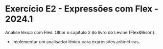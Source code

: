 # Exercício E2 - Expressões com Flex - 2024.1

Análise léxica com Flex. 
Olhar o capítulo 2 do livro do Levine (Flex&Bison).

- Implementar um analisador léxico para expressões aritméticas.
